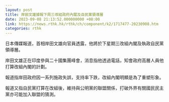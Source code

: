 ```yaml
---
layout: post
title: 岸田文雄據報下周三改組政府內閣及自民黨領導層
date: 2023-09-08 21:13:52.000000000 +08:00
link: https://news.rthk.hk/rthk/ch/component/k2/1717477-20230908.htm
categories: rthk
---
```


日本傳媒報道，首相岸田文雄向官員透露，他將於下星期三改組內閣及執政自民黨領導層。

岸田文雄正在印度參與二十國集團峰會，消息指他透過電話，知會政府高層人員他打算改組內閣的計劃。

報道指岸田政府因一系列施政失誤，支持率下跌，改組內閣明顯是為了重塑形象。

報道又指自民黨打算在改組後，維持與公明黨的聯盟關係，打破外界有關國民民主黨亦可能加入聯盟的猜測。
